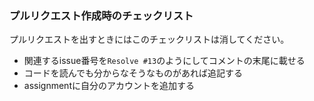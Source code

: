 <!-- GitHubCopilotReviewへの指示: プルリクエストをレビューする際には日本語でお願いします。 -->


### プルリクエスト作成時のチェックリスト
プルリクエストを出すときにはこのチェックリストは消してください。
* 関連するissue番号を```Resolve #13```のようにしてコメントの末尾に載せる
* コードを読んでも分からなそうなものがあれば追記する
* assignmentに自分のアカウントを追加する
